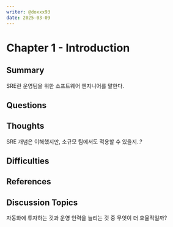 ```yaml
---
writer: @doxxx93
date: 2025-03-09
---
```


# Chapter 1 - Introduction

## Summary

<!-- 가볍게 요약 -->

SRE란 운영팀을 위한 소프트웨어 엔지니어를 말한다.

## Questions

<!-- 읽으며 궁금했던 점 -->

## Thoughts

<!-- 내 생각 -->

SRE 개념은 이해했지만, 소규모 팀에서도 적용할 수 있을지..?

## Difficulties

<!-- 어려웠던 점 -->

## References

<!-- 추가 찾아본 레퍼런스 -->

## Discussion Topics

<!-- 다른 사람의 의견이 궁금한 부분 -->

자동화에 투자하는 것과 운영 인력을 늘리는 것 중 무엇이 더 효율적일까?
